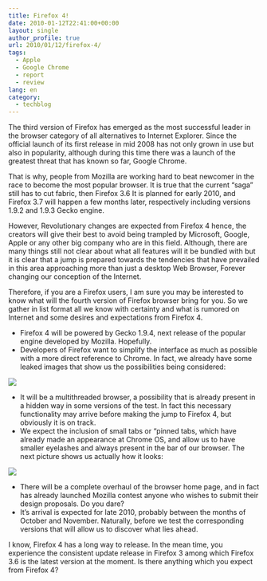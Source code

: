 ```yaml
---
title: Firefox 4!
date: 2010-01-12T22:41:00+00:00
layout: single
author_profile: true
url: 2010/01/12/firefox-4/
tags:
  - Apple
  - Google Chrome
  - report
  - review
lang: en
category: 
  - techblog
---
```

The third version of Firefox has emerged as the most successful leader in the browser category of all alternatives to Internet Explorer. Since the official launch of its first release in mid 2008 has not only grown in use but also in popularity, although during this time there was a launch of the greatest threat that has known so far, Google Chrome.

That is why, people from Mozilla are working hard to beat newcomer in the race to become the most popular browser. It is true that the current “saga” still has to cut fabric, then Firefox 3.6 It is planned for early 2010, and Firefox 3.7 will happen a few months later, respectively including versions 1.9.2 and 1.9.3 Gecko engine.

However, Revolutionary changes are expected from Firefox 4 hence, the creators will give their best to avoid being trampled by Microsoft, Google, Apple or any other big company who are in this field. Although, there are many things still not clear about what all features will it be bundled with but it is clear that a jump is prepared towards the tendencies that have prevailed in this area approaching more than just a desktop Web Browser, Forever changing our conception of the Internet.

Therefore, if you are a Firefox users, I am sure you may be interested to know what will the fourth version of Firefox browser bring for you. So we gather in list format all we know with certainty and what is rumored on Internet and some desires and expectations from Firefox 4.

  * Firefox 4 will be powered by Gecko 1.9.4, next release of the popular engine developed by Mozilla. Hopefully.
  * Developers of Firefox want to simplify the interface as much as possible with a more direct reference to Chrome. In fact, we already have some leaked images that show us the possibilities being considered:

[![](http://1.bp.blogspot.com/_vaUVXcmC3OI/S0zyP70bebI/AAAAAAAAAmY/gpahhrBdUik/s640/firefox-4.jpg)](http://1.bp.blogspot.com/_vaUVXcmC3OI/S0zyP70bebI/AAAAAAAAAmY/gpahhrBdUik/s1600-h/firefox-4.jpg)

  * It will be a multithreaded browser, a possibility that is already present in a hidden way in some versions of the test. In fact this necessary functionality may arrive before making the jump to Firefox 4, but obviously it is on track.
  * We expect the inclusion of small tabs or “pinned tabs, which have already made an appearance at Chrome OS, and allow us to have smaller eyelashes and always present in the bar of our browser. The next picture shows us actually how it looks:

[![](http://4.bp.blogspot.com/_vaUVXcmC3OI/S0zyQ4jGPXI/AAAAAAAAAmg/dNAAmAPoZyE/s640/firefox-tabs.jpg)](http://4.bp.blogspot.com/_vaUVXcmC3OI/S0zyQ4jGPXI/AAAAAAAAAmg/dNAAmAPoZyE/s1600-h/firefox-tabs.jpg)

  * There will be a complete overhaul of the browser home page, and in fact has already launched Mozilla contest anyone who wishes to submit their design proposals. Do you dare?
  * It’s arrival is expected for late 2010, probably between the months of October and November. Naturally, before we test the corresponding versions that will allow us to discover what lies ahead.

I know, Firefox 4 has a long way to release. In the mean time, you experience the consistent update release in Firefox 3 among which Firefox 3.6 is the latest version at the moment. Is there anything which you expect from Firefox 4?